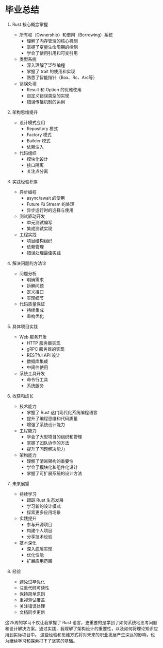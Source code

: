 # 毕业总结
1. Rust 核心概念掌握
    * 所有权（Ownership）和借用（Borrowing）系统
        * 理解了内存管理的核心机制
        * 掌握了变量生命周期的控制
        * 学会了使用引用和可变引用
    * 类型系统
        * 深入理解了泛型编程
        * 掌握了 trait 的使用和实现
        * 熟悉了智能指针（Box、Rc、Arc等）
    * 错误处理
        * Result 和 Option 的优雅使用
        * 自定义错误类型的实现
        * 错误传播机制的运用

1. 架构思维提升
    * 设计模式应用
        * Repository 模式
        * Factory 模式
        * Builder 模式
        * 依赖注入
    * 代码组织
        * 模块化设计
        * 接口隔离
        * 关注点分离

1. 实践经验积累
    * 异步编程
        * async/await 的使用
        * Future 和 Stream 的处理
        * 异步运行时的选择与使用
    * 测试驱动开发
        * 单元测试编写
        * 集成测试实现
    * 工程实践
        * 项目结构组织
        * 依赖管理
        * 错误处理最佳实践

1. 解决问题的方法论
    * 问题分析
        * 明确需求
        * 拆解问题
        * 定义接口
        * 实现细节
    * 代码质量保证
        * 持续集成
        * 重构优化

1. 具体项目实践
    * Web 服务开发
        * HTTP 服务器实现
        * gRPC 服务器的实现
        * RESTful API 设计
        * 数据库集成
        * 中间件使用
    * 系统工具开发
        * 命令行工具
        * 系统服务

1. 收获和成长
    * 技术能力
        * 掌握了 Rust 这门现代化系统编程语言
        * 提升了编程思维和代码质量
        * 增强了系统设计能力
    * 工程能力
        * 学会了大型项目的组织和管理
        * 掌握了团队协作的方法
        * 提升了问题解决能力
    * 架构能力
        * 理解了清晰架构的重要性
        * 学会了模块化和组件化设计
        * 掌握了可扩展系统的设计方法

1. 未来展望
    * 持续学习
        * 跟踪 Rust 生态发展
        * 学习新的设计模式
        * 探索更多应用场景
    * 实践提升
        * 参与开源项目
        * 构建个人项目
        * 分享技术经验
    * 技术深化
        * 深入底层实现
        * 优化性能
        * 扩展应用范围

1. 经验
    * 避免过早优化
    * 注重代码可读性
    * 保持简单原则
    * 重视测试覆盖
    * 关注错误处理
    * 文档同步更新


这25周的学习不仅让我掌握了 Rust 语言，更重要的是学到了如何系统地思考问题和设计解决方案。通过实践，我理解了架构设计的重要性，以及如何将理论知识应用到实际项目中。
这些经验和思维方式将对未来的职业发展产生深远的影响，也为继续学习和探索打下了坚实的基础。
